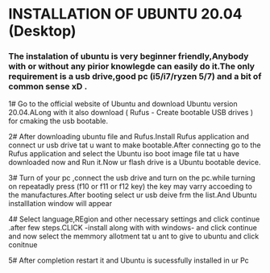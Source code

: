 # INSTALLATION OF UBUNTU 20.04 (Desktop)

### The instalation of ubuntu is very beginner friendly,Anybody with or without any pirior knowlegde can easily do it.The only requirement is a usb drive,good pc (i5/i7/ryzen 5/7) and a bit of common sense xD .

1# Go to the official website of Ubuntu and download Ubuntu version 20.04.ALong with it also download ( Rufus - Create bootable USB drives  ) for cmaking the usb bootable.

2# After downloading ubuntu file and Rufus.Install Rufus application and connect ur usb drive tat u want to make bootable.After connecting go to the Rufus application and select the Ubuntu iso boot image file tat u have downloaded now and Run it.Now ur flash drive is a Ubuntu bootable device.

3# Turn of your pc ,connect the usb drive and turn on the pc.while  turning on repeatadly press (f10 or f11 or f12 key) the key may varry accoeding to the manufactures.After booting select ur usb deive frm the list.And Ubuntu installlation window will appear

4# Select language,REgion and other necessary settings and click continue .after few steps.CLICK -install along with with windows- and click continue and now select the memmory allotment tat u ant to give to ubuntu and click conitnue

5# After completion restart it and Ubuntu is sucessfully installed in ur Pc
